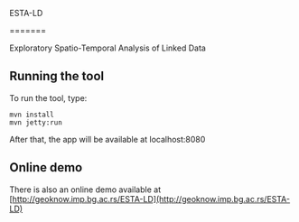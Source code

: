 ESTA-LD

=======

Exploratory Spatio-Temporal Analysis of Linked Data

Running the tool
----------------

To run the tool, type:

    mvn install
    mvn jetty:run

After that, the app will be available at localhost:8080

Online demo
-----------

There is also an online demo available at [http://geoknow.imp.bg.ac.rs/ESTA-LD](http://geoknow.imp.bg.ac.rs/ESTA-LD)